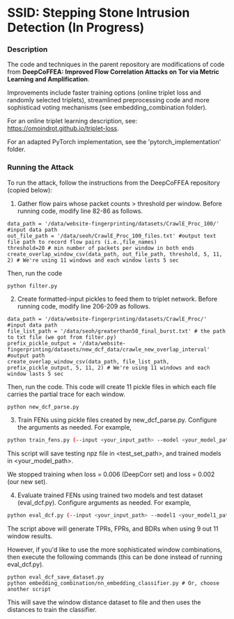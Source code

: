 # SSID: Stepping Stone Intrusion Detection (In Progress)

### Description

The code and techniques in the parent repository are modifications of code from **DeepCoFFEA: Improved Flow Correlation Attacks on Tor via Metric Learning and Amplification**. 

Improvements include faster training options (online triplet loss and randomly selected triplets), streamlined preprocessing code and more sophisticad voting mechanisms (see embedding\_combination folder). 

For an online triplet learning description, see: https://omoindrot.github.io/triplet-loss. 

For an adapted PyTorch implementation, see the 'pytorch\_implementation' folder. 


### Running the Attack 

To run the attack, follow the instructions from the DeepCoFFEA repository (copied below):

1. Gather flow pairs whose packet counts > threshold per window. Before running code, modify line 82-86 as follows.
```
data_path = '/data/website-fingerprinting/datasets/CrawlE_Proc_100/' #input data path
out_file_path = '/data/seoh/CrawlE_Proc_100_files.txt' #output text file path to record flow pairs (i.e.,file_names)
threshold=20 # min number of packets per window in both ends
create_overlap_window_csv(data_path, out_file_path, threshold, 5, 11, 2) # We're using 11 windows and each window lasts 5 sec
```
Then, run the code
```
python filter.py
```
2. Create formatted-input pickles to feed them to triplet network.  Before running code, modify line 206-209 as follows.
```
data_path = '/data/website-fingerprinting/datasets/CrawlE_Proc/' #input data path
file_list_path = '/data/seoh/greaterthan50_final_burst.txt' # the path to txt file (we got from filter.py)
prefix_pickle_output = '/data/website-fingerprinting/datasets/new_dcf_data/crawle_new_overlap_interval' #output path
create_overlap_window_csv(data_path, file_list_path, prefix_pickle_output, 5, 11, 2) # We're using 11 windows and each window lasts 5 sec
```
Then, run the code. This code will create 11 pickle files in which each file carries the partial trace for each window.
```
python new_dcf_parse.py
```

3. Train FENs using pickle files created by new\_dcf\_parse.py. Configure the arguments as needed. For example,

```bash
python train_fens.py (--input <your_input_path> --model <your_model_path> --test <test_set_path>)
```

This script will save testing npz file in <test_set_path>, and trained models in <your_model_path>.

We stopped training when loss = 0.006 (DeepCorr set) and loss = 0.002 (our new set).

4. Evaluate trained FENs using trained two models and test dataset (eval\_dcf.py). Configure arguments as needed. For example,

```bash
python eval_dcf.py (--input <your_input_path> --model1 <your_model1_path> --model2 <your_model2_path> --output <your_output_path>)
```

The script above will generate TPRs, FPRs, and BDRs when using 9 out 11 window results.


However, if you'd like to use the more sophisticated window combinations, then execute the following commands (this can be done instead of running eval\_dcf.py). 

```
python eval_dcf_save_dataset.py 
python embedding_combination/nn_embedding_classifier.py # Or, choose another script
```

This will save the window distance dataset to file and then uses the distances to train the classifier.






